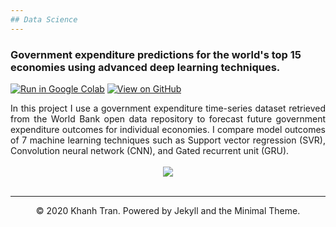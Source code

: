 ```yaml
---
## Data Science
---
```

### Government expenditure predictions for the world's top 15 economies using advanced deep learning techniques.

[![Run in Google Colab](https://img.shields.io/badge/Colab-Run_in_Google_Colab-blue?logo=Google&logoColor=FDBA18)](https://colab.research.google.com/drive/1trpfynOFGZaHo_rBkjyu4Wjjhvpj-BlG)
[![View on GitHub](https://img.shields.io/badge/GitHub-View_on_GitHub-blue?logo=GitHub)](https://github.com/TshimologoM/tshimolfyn.github.io/blob/e2677eb5173e620936edb77ddee6e4aab4ebb0a7/govtExp.ipynb
)

<div style="text-align: justify">In this project I use a government expenditure time-series dataset retrieved from the World Bank open data repository to forecast future government expenditure outcomes for individual economies. I compare model outcomes of 7 machine learning techniques such as Support vector regression (SVR), Convolution neural network (CNN), and Gated recurrent unit (GRU). </div>
<br>
<center><img src="images/breast-cancer.png"/></center>
<br>

---
<center>© 2020 Khanh Tran. Powered by Jekyll and the Minimal Theme.</center>
